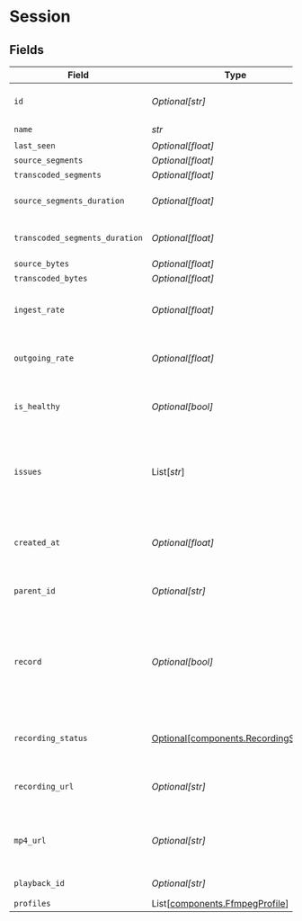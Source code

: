 # Session


## Fields

| Field                                                                                                                 | Type                                                                                                                  | Required                                                                                                              | Description                                                                                                           | Example                                                                                                               |
| --------------------------------------------------------------------------------------------------------------------- | --------------------------------------------------------------------------------------------------------------------- | --------------------------------------------------------------------------------------------------------------------- | --------------------------------------------------------------------------------------------------------------------- | --------------------------------------------------------------------------------------------------------------------- |
| `id`                                                                                                                  | *Optional[str]*                                                                                                       | :heavy_minus_sign:                                                                                                    | N/A                                                                                                                   | de7818e7-610a-4057-8f6f-b785dc1e6f88                                                                                  |
| `name`                                                                                                                | *str*                                                                                                                 | :heavy_check_mark:                                                                                                    | N/A                                                                                                                   | test_session                                                                                                          |
| `last_seen`                                                                                                           | *Optional[float]*                                                                                                     | :heavy_minus_sign:                                                                                                    | N/A                                                                                                                   | 1587667174725                                                                                                         |
| `source_segments`                                                                                                     | *Optional[float]*                                                                                                     | :heavy_minus_sign:                                                                                                    | N/A                                                                                                                   | 1                                                                                                                     |
| `transcoded_segments`                                                                                                 | *Optional[float]*                                                                                                     | :heavy_minus_sign:                                                                                                    | N/A                                                                                                                   | 2                                                                                                                     |
| `source_segments_duration`                                                                                            | *Optional[float]*                                                                                                     | :heavy_minus_sign:                                                                                                    | Duration of all the source segments, sec                                                                              | 1                                                                                                                     |
| `transcoded_segments_duration`                                                                                        | *Optional[float]*                                                                                                     | :heavy_minus_sign:                                                                                                    | Duration of all the transcoded segments, sec                                                                          | 2                                                                                                                     |
| `source_bytes`                                                                                                        | *Optional[float]*                                                                                                     | :heavy_minus_sign:                                                                                                    | N/A                                                                                                                   | 1                                                                                                                     |
| `transcoded_bytes`                                                                                                    | *Optional[float]*                                                                                                     | :heavy_minus_sign:                                                                                                    | N/A                                                                                                                   | 2                                                                                                                     |
| `ingest_rate`                                                                                                         | *Optional[float]*                                                                                                     | :heavy_minus_sign:                                                                                                    | Rate at which sourceBytes increases (bytes/second)                                                                    | 1                                                                                                                     |
| `outgoing_rate`                                                                                                       | *Optional[float]*                                                                                                     | :heavy_minus_sign:                                                                                                    | Rate at which transcodedBytes increases (bytes/second)                                                                | 2                                                                                                                     |
| `is_healthy`                                                                                                          | *Optional[bool]*                                                                                                      | :heavy_minus_sign:                                                                                                    | Indicates whether the stream is healthy or not.                                                                       |                                                                                                                       |
| `issues`                                                                                                              | List[*str*]                                                                                                           | :heavy_minus_sign:                                                                                                    | A string array of human-readable errors describing issues affecting<br/>the stream, if any.<br/>                      |                                                                                                                       |
| `created_at`                                                                                                          | *Optional[float]*                                                                                                     | :heavy_minus_sign:                                                                                                    | Timestamp (in milliseconds) at which stream object was created                                                        | 1587667174725                                                                                                         |
| `parent_id`                                                                                                           | *Optional[str]*                                                                                                       | :heavy_minus_sign:                                                                                                    | Points to parent stream object                                                                                        | de7818e7-610a-4057-8f6f-b785dc1e6f88                                                                                  |
| `record`                                                                                                              | *Optional[bool]*                                                                                                      | :heavy_minus_sign:                                                                                                    | Should this stream be recorded? Uses default settings. For more<br/>customization, create and configure an object store.<br/> | false                                                                                                                 |
| `recording_status`                                                                                                    | [Optional[components.RecordingStatus]](../../models/components/recordingstatus.md)                                    | :heavy_minus_sign:                                                                                                    | Status of the recording process of this stream session.                                                               |                                                                                                                       |
| `recording_url`                                                                                                       | *Optional[str]*                                                                                                       | :heavy_minus_sign:                                                                                                    | URL for accessing the recording of this stream session.                                                               |                                                                                                                       |
| `mp4_url`                                                                                                             | *Optional[str]*                                                                                                       | :heavy_minus_sign:                                                                                                    | URL for the stream session recording packaged in an mp4.                                                              |                                                                                                                       |
| `playback_id`                                                                                                         | *Optional[str]*                                                                                                       | :heavy_minus_sign:                                                                                                    | Used to form playback URL                                                                                             | eaw4nk06ts2d0mzb                                                                                                      |
| `profiles`                                                                                                            | List[[components.FfmpegProfile](../../models/components/ffmpegprofile.md)]                                            | :heavy_minus_sign:                                                                                                    | N/A                                                                                                                   |                                                                                                                       |